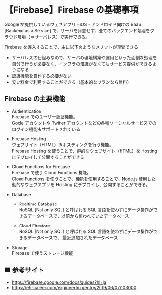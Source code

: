 # 【Firebase】Firebase の基礎事項
Google が提供しているウェブアプリ・iOS・アンドロイド向けの BaaS [Backend as a Service] で、サーバを用意せず、全てのバックエンド処理をクラウド環境（＝サーバレス）で実行できる。

Firebase を導入することで、主に以下のようなメリットが享受できる

- サーバレスの仕組みなので、サーバの環境構築や運用といった面倒な処理を自分で行うが必要なく、インフラの知識がなくてもサービス提供ができるようになる
- 認識機能を自作する必要がない
- 安い料金で利用することができる（基本的なプランなら無料）

## Firebase の主要機能

- Authentication<br>
    Firebase でのユーザー認証機能。<br>
    Goole アカウントや Twitter アカウントなどの各種ソーシャルサービスでのログイン機能もサポートされている

- Firebase Hosting<br>
    ウェブサイト（HTML）のホスティングを行う機能。<br>
    Firebase Hosting を使うことで、静的なウェブサイト（HTML）を Hosting にデプロイして公開することができる

- Cloud Functions for Firebase<br>
    Firebase で使う Cloud Functions 機能。<br>
    Cloud Functions を使うことで、機能を使用することで、Node.js 使用した動的なウェブアプリを Hoisting にデプロイし、公開することができる。 

- Database<br>
    - Realtime Database<br>
        NoSQL [Not only SQL] と呼ばれる SQL 言語を使わずにデータ操作ができるデータベースで、以前から使われていたデータベース

    - Cloud Firestore<br>
        NoSQL [Not only SQL] と呼ばれる SQL 言語を使わずにデータ操作ができるデータベースで、 最近追加されたデータベース

- Storage<br>
    Firebase で使うストレージ機能

## ■ 参考サイト
- https://firebase.google.com/docs/guides?hl=ja
- https://eh-career.com/engineerhub/entry/2019/06/07/103000